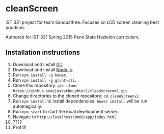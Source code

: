 # cleanScreen
IST 331 project for team Sandustfree. Focuses on LCD screen cleaning best practices.

Authored for IST 331 Spring 2015 Penn State Hazleton curriculum.

## Installation instructions
1. Download and install [Git](http://git-scm.com/).
2. Download and install [Node.js](http://nodejs.org/).
3. Run `npm install -g bower`.
4. Run `npm install -g grunt-cli`.
5. Clone this repository: `git clone https://github.com/justathoughtor2/cleanScreenv2.git`.
6. Change directories to the cloned repository: `cd cleanScreenv2`.
7. Run `npm install` to install dependencies. `bower install` will be run automagically.
8. Run `npm start` to start the local development server.
9. Navigate to `http://localhost:8000/app/index.html`.
10. ????
11. Profit!!
